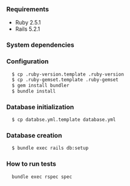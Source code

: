 ### Requirements
  * Ruby 2.5.1
  * Rails 5.2.1
### System dependencies
### Configuration
  ```sh
    $ cp .ruby-version.template .ruby-version
    $ cp .ruby-gemset.template .ruby-gemset
    $ gem install bundler
    $ bundle install
  ```
### Database initialization
  ```sh
    $ cp databse.yml.template database.yml
  ```
### Database creation
  ```sh
    $ bundle exec rails db:setup
  ```
### How to run tests
  ```sh
    bundle exec rspec spec
  ```

